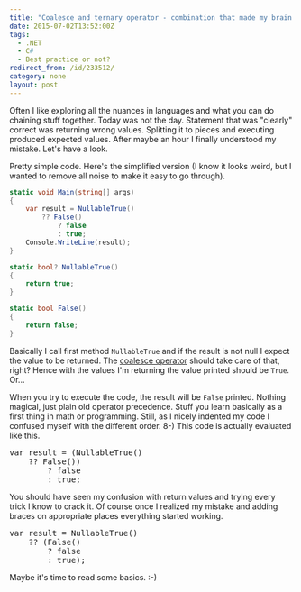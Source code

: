 ```yaml
---
title: "Coalesce and ternary operator - combination that made my brain hurt"
date: 2015-07-02T13:52:00Z
tags:
  - .NET
  - C#
  - Best practice or not?
redirect_from: /id/233512/
category: none
layout: post
---
```

Often I like exploring all the nuances in languages and what you can do chaining stuff together. Today was not the day. Statement that was "clearly" correct was returning wrong values. Splitting it to pieces and executing produced expected values. After maybe an hour I finally understood my mistake. Let's have a look.

<!-- excerpt -->

Pretty simple code. Here's the simplified version (I know it looks weird, but I wanted to remove all noise to make it easy to go through).

```csharp
static void Main(string[] args)
{
	var result = NullableTrue()
		?? False()
			? false
			: true;
	Console.WriteLine(result);
}

static bool? NullableTrue()
{
	return true;
}

static bool False()
{
	return false;
}
```

Basically I call first method `NullableTrue` and if the result is not null I expect the value to be returned. The [coalesce operator][1] should take care of that, right? Hence with the values I'm returning the value printed should be `True`. Or...

When you try to execute the code, the result will be `False` printed. Nothing magical, just plain old operator precedence. Stuff you learn basically as a first thing in math or programming. Still, as I nicely indented my code I confused myself with the different order. 8-) This code is actually evaluated like this.

<pre class="brush:csharp">
var result = (NullableTrue()
	?? False())
		? false
		: true;
</pre>

You should have seen my confusion with return values and trying every trick I know to crack it. Of course once I realized my mistake and adding braces on appropriate places everything started working.

<pre class="brush:csharp">
var result = NullableTrue()
	?? (False()
		? false
		: true);
</pre>

Maybe it's time to read some basics. :-)

[1]: https://msdn.microsoft.com/en-us/library/ms173224.aspx